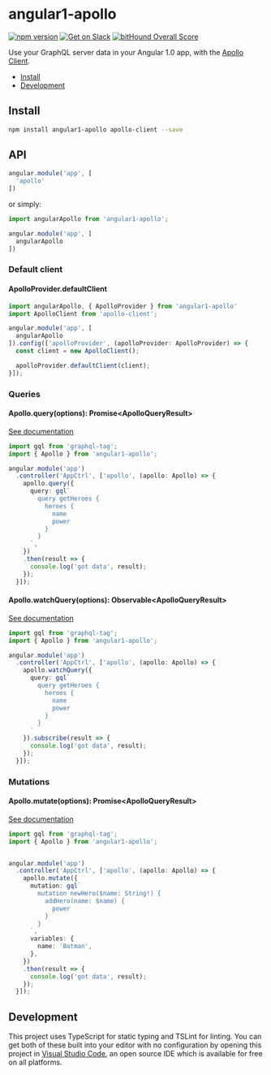 # angular1-apollo

[![npm version](https://badge.fury.io/js/angular1-apollo.svg)](https://badge.fury.io/js/angular1-apollo)
[![Get on Slack](https://img.shields.io/badge/slack-join-orange.svg)](http://www.apollographql.com/#slack)
[![bitHound Overall Score](https://www.bithound.io/github/apollographql/angular1-apollo/badges/score.svg)](https://www.bithound.io/github/apollographql/angular1-apollo)

Use your GraphQL server data in your Angular 1.0 app, with the [Apollo Client](https://github.com/apollographql/apollo-client).

* [Install](#install)
* [Development](#development)

## Install

```bash
npm install angular1-apollo apollo-client --save
```

## API

```ts
angular.module('app', [
  'apollo'
])
```

or simply:

```ts
import angularApollo from 'angular1-apollo';

angular.module('app', [
  angularApollo
])
```

### Default client

#### ApolloProvider.defaultClient

```ts
import angularApollo, { ApolloProvider } from 'angular1-apollo'
import ApolloClient from 'apollo-client';

angular.module('app', [
  angularApollo
]).config(['apolloProvider', (apolloProvider: ApolloProvider) => {
  const client = new ApolloClient();

  apolloProvider.defaultClient(client);
}]);
```

### Queries

#### Apollo.query<T>(options): Promise<ApolloQueryResult<T>>

[See documentation](https://www.apollographql.com/docs/react/reference/index.html#ApolloClient.query)

```ts
import gql from 'graphql-tag';
import { Apollo } from 'angular1-apollo';

angular.module('app')
  .controller('AppCtrl', ['apollo', (apollo: Apollo) => {
    apollo.query({
      query: gql`
        query getHeroes {
          heroes {
            name
            power
          }
        }
      `,
    })
    .then(result => {
      console.log('got data', result);
    });
  }]);
```

#### Apollo.watchQuery<T>(options): Observable<ApolloQueryResult<T>>

[See documentation](http://dev.apollodata.com/core/apollo-client-api.html#ApolloClient.watchQuery)

```ts
import gql from 'graphql-tag';
import { Apollo } from 'angular1-apollo';

angular.module('app')
  .controller('AppCtrl', ['apollo', (apollo: Apollo) => {
    apollo.watchQuery({
      query: gql`
        query getHeroes {
          heroes {
            name
            power
          }
        }
      `
    }).subscribe(result => {
      console.log('got data', result);
    });
  }]);
```

### Mutations

#### Apollo.mutate<T>(options): Promise<ApolloQueryResult<T>>

[See documentation](http://dev.apollodata.com/core/apollo-client-api.html#ApolloClient.mutate)

```ts
import gql from 'graphql-tag';
import { Apollo } from 'angular1-apollo';


angular.module('app')
  .controller('AppCtrl', ['apollo', (apollo: Apollo) => {
    apollo.mutate({
      mutation: gql`
        mutation newHero($name: String!) {
          addHero(name: $name) {
            power
          }
        }
      `,
      variables: {
        name: 'Batman',
      },
    })
    .then(result => {
      console.log('got data', result);
    });
  }]);
```

## Development

This project uses TypeScript for static typing and TSLint for linting. You can get both of these built into your editor with no configuration by opening this project in [Visual Studio Code](https://code.visualstudio.com/), an open source IDE which is available for free on all platforms.
